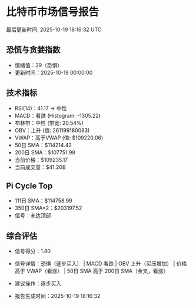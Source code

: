 # 比特币市场信号报告

最后更新时间: 2025-10-19 18:16:32 UTC

## 恐慌与贪婪指数
- 情绪值：29（恐惧）
- 更新时间：2025-10-19 00:00:00

## 技术指标
- RSI(14)：41.17 → 中性
- MACD：看跌 (Histogram: -1305.22)
- 布林带：中性 (带宽: 20.54%)
- OBV：上升 (值: 261199180083)
- VWAP：高于VWAP (值: $109220.06)
- 50日 SMA：$114214.42
- 200日 SMA：$107751.98
- 当前价格：$109235.17
- 当前成交量：$41.20B

## Pi Cycle Top
- 111日 SMA：$114758.99
- 350日 SMA×2：$203197.52
- 信号：未达顶部

## 综合评估
- 信号得分：1.80
- 信号详情：恐惧（逐步买入） | MACD 看跌 | OBV 上升（买压增加） | 价格高于 VWAP（看涨） | 50日 SMA 高于 200日 SMA（金叉，看涨）
- 建议操作：逐步买入

- 报告生成时间：2025-10-19 18:16:32